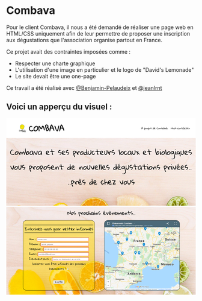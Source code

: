 # Combava

Pour le client Combava, il nous a été demandé de réaliser une page web en HTML/CSS uniquement afin de leur permettre 
de proposer une inscription aux dégustations que l'association organise partout en France.

Ce projet avait des contraintes imposées comme :
- Respecter une charte graphique
- L'utilisation d'une image en particulier et le logo de "David's Lemonade"
- Le site devait être une one-page

Ce travail a été réalisé avec [@Benjamin-Pelaudeix](https://github.com/Benjamin-Pelaudeix) et [@jeanlrnt](https://github.com/jeanlrnt)


## Voici un apperçu du visuel : </br>
![](/images/combava-accueil.png)
![](/images/combava-formulaire.png)
